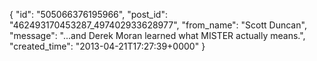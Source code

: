  {
   "id": "505066376195966",
   "post_id": "462493170453287_497402933628977",
   "from_name": "Scott Duncan",
   "message": "...and Derek Moran learned what MISTER actually means.",
   "created_time": "2013-04-21T17:27:39+0000"
 }
